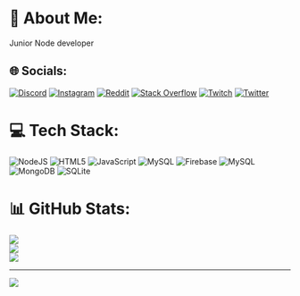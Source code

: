 # 💫 About Me:
Junior Node developer


## 🌐 Socials:
[![Discord](https://img.shields.io/badge/Discord-%237289DA.svg?logo=discord&logoColor=white)](https://discord.gg/HrhAVk4cHf) [![Instagram](https://img.shields.io/badge/Instagram-%23E4405F.svg?logo=Instagram&logoColor=white)](https://instagram.com/louis.grd_) [![Reddit](https://img.shields.io/badge/Reddit-%23FF4500.svg?logo=Reddit&logoColor=white)](https://reddit.com/user/Bananoo_) [![Stack Overflow](https://img.shields.io/badge/-Stackoverflow-FE7A16?logo=stack-overflow&logoColor=white)](https://stackoverflow.com/users/22375722) [![Twitch](https://img.shields.io/badge/Twitch-%239146FF.svg?logo=Twitch&logoColor=white)](https://twitch.tv/B4n4n00) [![Twitter](https://img.shields.io/badge/Twitter-%231DA1F2.svg?logo=Twitter&logoColor=white)](https://twitter.com/B4n4n001) 

# 💻 Tech Stack:
![NodeJS](https://img.shields.io/badge/node.js-6DA55F?style=for-the-badge&logo=node.js&logoColor=white) ![HTML5](https://img.shields.io/badge/html5-%23E34F26.svg?style=for-the-badge&logo=html5&logoColor=white) ![JavaScript](https://img.shields.io/badge/javascript-%23323330.svg?style=for-the-badge&logo=javascript&logoColor=%23F7DF1E) ![MySQL](https://img.shields.io/badge/mysql-%2300000f.svg?style=for-the-badge&logo=mysql&logoColor=white) ![Firebase](https://img.shields.io/badge/Firebase-039BE5?style=for-the-badge&logo=Firebase&logoColor=white) ![MySQL](https://img.shields.io/badge/mysql-%2300000f.svg?style=for-the-badge&logo=mysql&logoColor=white) ![MongoDB](https://img.shields.io/badge/MongoDB-%234ea94b.svg?style=for-the-badge&logo=mongodb&logoColor=white) ![SQLite](https://img.shields.io/badge/sqlite-%2307405e.svg?style=for-the-badge&logo=sqlite&logoColor=white)
# 📊 GitHub Stats:
![](https://github-readme-stats.vercel.app/api?username=B4nJuice&theme=tokyonight&hide_border=false&include_all_commits=false&count_private=false)<br/>
![](https://github-readme-streak-stats.herokuapp.com/?user=B4nJuice&theme=tokyonight&hide_border=false)<br/>
![](https://github-readme-stats.vercel.app/api/top-langs/?username=B4nJuice&theme=tokyonight&hide_border=false&include_all_commits=false&count_private=false&layout=compact)

---
[![](https://visitcount.itsvg.in/api?id=B4nJuice&icon=0&color=1)](https://visitcount.itsvg.in)

<!-- Proudly created with GPRM ( https://gprm.itsvg.in ) -->
